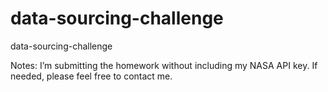 # data-sourcing-challenge
data-sourcing-challenge

Notes:
I’m submitting the homework without including my NASA API key. If needed, please feel free to contact me.
